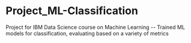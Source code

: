 # Project_ML-Classification
Project for IBM Data Science course on Machine Learning -- Trained ML models for classification, evaluating based on a variety of metrics
